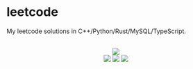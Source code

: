 # leetcode
My leetcode solutions in C++/Python/Rust/MySQL/TypeScript.

<div align="center">
<br/>
<img src="https://img.shields.io/badge/Solved-759/3268%20=%2023%25-blue.svg?style=flat-square" />
<br/>
<img src="https://img.shields.io/badge/Easy-301/821-5CB85D.svg?style=flat-square" />
<img src="https://img.shields.io/badge/Medium-360/1712-F0AE4E.svg?style=flat-square" />
<img src="https://img.shields.io/badge/Hard-98/735-D95450.svg?style=flat-square" />
</div>